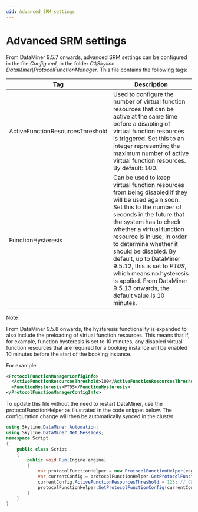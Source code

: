 ```yaml
---
uid: Advanced_SRM_settings
---
```


# Advanced SRM settings

From DataMiner 9.5.7 onwards, advanced SRM settings can be configured in the file *Config.xml*, in the folder *C:\\Skyline DataMiner\\ProtocolFunctionManager*. This file contains the following tags:

| Tag | Description |
|--|--|
| ActiveFunctionResourcesThreshold | Used to configure the number of virtual function resources that can be active at the same time before a disabling of virtual function resources is triggered. Set this to an integer representing the maximum number of active virtual function resources. By default: 100. |
| FunctionHysteresis | Can be used to keep virtual function resources from being disabled if they will be used again soon. Set this to the number of seconds in the future that the system has to check whether a virtual function resource is in use, in order to determine whether it should be disabled. By default, up to DataMiner 9.5.12, this is set to *PT0S*, which means no hysteresis is applied. From DataMiner 9.5.13 onwards, the default value is 10 minutes. |

> [!NOTE]
> From DataMiner 9.5.8 onwards, the hysteresis functionality is expanded to also include the preloading of virtual function resources. This means that if, for example, function hysteresis is set to 10 minutes, any disabled virtual function resources that are required for a booking instance will be enabled 10 minutes before the start of the booking instance.

For example:

```xml
<ProtocolFunctionManagerConfigInfo>
  <ActiveFunctionResourcesThreshold>100</ActiveFunctionResourcesThreshold>
  <FunctionHysteresis>PT0S</FunctionHysteresis>
</ProtocolFunctionManagerConfigInfo>
```

To update this file without the need to restart DataMiner, use the protocolFunctionHelper as illustrated in the code snippet below. The configuration change will then be automatically synced in the cluster.

```csharp
using Skyline.DataMiner.Automation;
using Skyline.DataMiner.Net.Messages;
namespace Script
{
    public class Script
    {
        public void Run(Engine engine)
        {
            var protocolFunctionHelper = new ProtocolFunctionHelper(engine.SendSLNetMessages);
            var currentConfig = protocolFunctionHelper.GetProtocolFunctionConfig();
            currentConfig.ActiveFunctionResourcesThreshold = 123; // Change to desired value
            protocolFunctionHelper.SetProtocolFunctionConfig(currentConfig);
        }
    }
}
```
